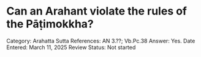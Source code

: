 # Can an Arahant violate the rules of the Pāṭimokkha?

Category: Arahatta
Sutta References: AN 3.??; Vb.Pc.38
Answer: Yes.
Date Entered: March 11, 2025
Review Status: Not started